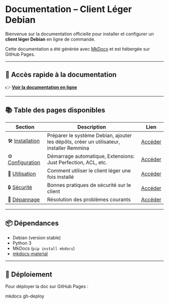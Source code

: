 # Documentation – Client Léger Debian

Bienvenue sur la documentation officielle pour installer et configurer un **client léger Debian** en ligne de commande.

Cette documentation a été générée avec [MkDocs](https://www.mkdocs.org/) et est hébergée sur GitHub Pages.

---

## 🔗 Accès rapide à la documentation

👉 **[Voir la documentation en ligne](https://github.com/psfr0ad/mkdocs_cl_nimrod/)**

---

## 📚 Table des pages disponibles

| Section | Description | Lien |
|--------|-------------|------|
| 🛠️ [Installation](docs/installation.md) | Préparer le système Debian, ajouter les dépôts, créer un utilisateur, installer Remmina | [Accéder](https://github.com/psfr0ad/mkdocs_cl_nimrod/blob/main/docs/installation.md) |
| ⚙️ [Configuration](docs/configuration.md) | Démarrage automatique, Extensions: Just Perfection, ACL, etc. | [Accéder](https://github.com/psfr0ad/mkdocs_cl_nimrod/blob/main/docs/index.md) |
| 🚀 [Utilisation](docs/utilisation.md) | Comment utiliser le client léger une fois installé | [Accéder](https://github.com/psfr0ad/mkdocs_cl_nimrod/blob/main/docs/utilisation.md) |
| 🔒 [Sécurité](docs/securite.md) | Bonnes pratiques de sécurité sur le client | [Accéder](https://github.com/psfr0ad/mkdocs_cl_nimrod/blob/main/docs/securite.md) |
| 🧰 [Dépannage](docs/depannage.md) | Résolution des problèmes courants | [Accéder](https://github.com/psfr0ad/mkdocs_cl_nimrod/blob/main/docs/depannage.md) |


---

## 📦 Dépendances

- Debian (version stable)
- Python 3
- MkDocs (`pip install mkdocs`)
- [mkdocs-material](https://squidfunk.github.io/mkdocs-material/) 

---

## 🚀 Déploiement

Pour déployer la doc sur GitHub Pages :


mkdocs gh-deploy
